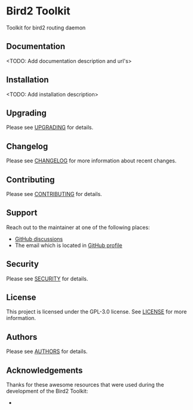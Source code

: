 # Bird2 Toolkit
Toolkit for bird2 routing daemon


## Documentation
<TODO: Add documentation description and url's>


## Installation
<TODO: Add installation description>


## Upgrading
Please see [UPGRADING](https://github.com/Bird2-Toolkit/Bird2Toolkit/UPGRADING.md) for details.


## Changelog
Please see [CHANGELOG](https://github.com/Bird2-Toolkit/Bird2Toolkit/CHANGELOG.md) for more information about recent changes.


## Contributing
Please see [CONTRIBUTING](https://github.com/Bird2-Toolkit/Bird2Toolkit/CONTRIBUTING.md) for details.


## Support
Reach out to the maintainer at one of the following places:

- [GitHub discussions](https://github.com/Bird2-Toolkit/Bird2Toolkit/discussions)
- The email which is located in [GitHub profile](https://github.com/Bird2-Toolkit)


## Security
Please see [SECURITY](https://github.com/Bird2-Toolkit/Bird2Toolkit/SECURITY.md) for details.


## License
This project is licensed under the GPL-3.0 license. See [LICENSE](https://github.com/Bird2-Toolkit/Bird2Toolkit#GPL-3.0-1-ov-file) for more information.


## Authors
Please see [AUTHORS](https://github.com/Bird2-Toolkit/Bird2Toolkit/AUTHORS) for details.


## Acknowledgements
Thanks for these awesome resources that were used during the development of the Bird2 Toolkit:
- <add external projects>
